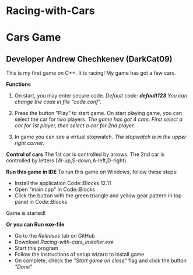 # Racing-with-Cars

Cars Game
=========
Developer Andrew Chechkenev (DarkCat09)
-------------------------------------

This is my first game on C++. It is racing!
My game has got a few cars.

**Functions**
1. On start, you may enter secure code.
   *Default code: **default123***
   *You can change the code in file "code.conf".*
   
2. Press the button "Play" to start game.
   On start playing game, you can select the car for two players.
   *The game has got 4 cars.*
   *First select a car for 1st player, then select a car for 2nd player.*
   
3. In game you can see a virtual stopwatch.
   *The stopwatch is in the upper right corner.*

**Control of cars**
The 1st car is controlled by arrows.
The 2nd car is controlled by letters
(W-up,S-down,A-left,D-right).

**Run this game in IDE**
To run this game on Windows, follow these steps:
- Install the application Code::Blocks 12.11
- Open "main.cpp" in Code::Blocks
- Click the button with the green triangle and yellow gear pattern in top panel in Code::Blocks

Game is started!

**Or you can Run exe-file**
- Go to the *Releases* tab on GitHub
- Download *Racing-with-cars_installer.exe*
- Start this program
- Follow the instructions of setup wizard to install game
- On complete, check the *"Start game on close"* flag and click the button *"Done"*
